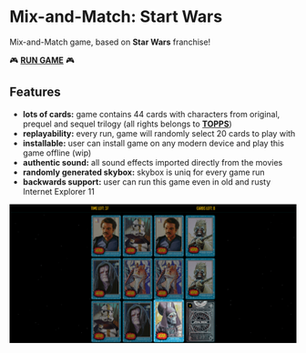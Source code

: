 # Mix-and-Match: Start Wars
Mix-and-Match game, based on **Star Wars** franchise!

🎮 **[RUN GAME](https://shmobeny.github.io/game-match/ "Run game in your browser right now!")** 🎮

## Features
- **lots of cards:** game contains 44 cards with characters from original, prequel and sequel trilogy (all rights belongs to **[TOPPS](https://www.topps.com/)**)
- **replayability:** every run, game will randomly select 20 cards to play with
- **installable:** user can install game on any modern device and play this game offline (wip)
- **authentic sound:** all sound effects imported directly from the movies
- **randomly generated skybox:** skybox is uniq for every game run
- **backwards support:** user can run this game even in old and rusty Internet Explorer 11

![Gameplay Screenshot](https://raw.githubusercontent.com/Shmobeny/game-match/main/gameplay_screenshot.png "Screenshot of gameplay :)")
